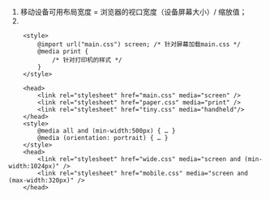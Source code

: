 1. 移动设备可用布局宽度 = 浏览器的视口宽度（设备屏幕大小）/ 缩放值；
2.

		<style>
		    @import url("main.css") screen; /* 针对屏幕加载main.css */
		    @media print {
		        /* 针对打印机的样式 */
		    }
		</style>

		<head>
		    <link rel="stylesheet" href="main.css" media="screen" />
		    <link rel="stylesheet" href="paper.css" media="print" />
		    <link rel="stylesheet" href="tiny.css" media="handheld"/>
		</head>
		<style>
		    @media all and (min-width:500px) { … }
		    @media (orientation: portrait) { … }
		</style>
		<head>
		    <link rel="stylesheet" href="wide.css" media="screen and (min-width:1024px)" />
		    <link rel="stylesheet" href="mobile.css" media="screen and (max-width:320px)" />
		</head>